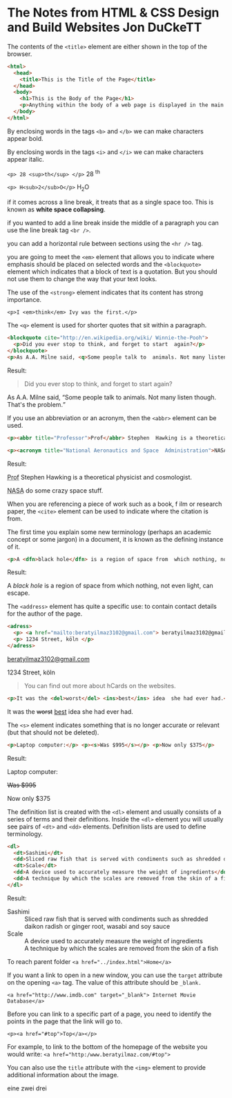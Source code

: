 # The Notes from HTML & CSS Design and Build Websites Jon DuCkeTT  

The contents of the `<title>` element are either shown in the top of the browser.

``` html
<html> 
  <head> 
    <title>This is the Title of the Page</title> 
  </head> 
  <body> 
    <h1>This is the Body of the Page</h1> 
    <p>Anything within the body of a web page is displayed in the main browser window.</p> 
  </body> 
</html>
```  

By enclosing words in the tags `<b>` and `</b>` we can make characters appear bold.  

By enclosing words in the tags `<i>` and `</i>` we can make characters appear italic.  

`<p> 28 <sup>th</sup> </p>` 28 <sup>th</sup>  

`<p> H<sub>2</sub>O</p>` H<sub>2</sub>O  

if it comes across a line break, it treats that as a single space too. This is known as **white space collapsing**.  

if you wanted to add a line break inside the middle of a paragraph you can use the line break tag `<br />`.  

you can add a horizontal rule between sections using the `<hr />` tag.  

you are going to meet the `<em>` element that allows you to indicate where emphasis should be placed on selected words and the `<blockquote>` element which indicates that a block of text is a quotation. But you should not use them to change the way that your text looks. 

The use of the `<strong>` element indicates that its content has strong importance.  

`<p>I <em>think</em> Ivy was the first.</p>`  

The `<q>` element is used for shorter quotes that sit within a paragraph.  

```html
<blockquote cite="http://en.wikipedia.org/wiki/ Winnie-the-Pooh"> 
  <p>Did you ever stop to think, and forget to start  again?</p> 
</blockquote> 
<p>As A.A. Milne said, <q>Some people talk to  animals. Not many listen though. That's the  problem.</q></p>
```
Result: 

<blockquote cite="http://en.wikipedia.org/wiki/ Winnie-the-Pooh"> 
  <p>Did you ever stop to think, and forget to start  again?</p> 
</blockquote> 
<p>As A.A. Milne said, <q>Some people talk to  animals. Not many listen though. That's the  problem.</q></p>

If you use an abbreviation or an acronym, then the `<abbr>` element can be used.  

```html
<p><abbr title="Professor">Prof</abbr> Stephen  Hawking is a theoretical physicist and  cosmologist.</p> 

<p><acronym title="National Aeronautics and Space  Administration">NASA</acronym> do some crazy  space stuff.</p>
```
Result: 
<p><abbr title="Professor">Prof</abbr> Stephen  Hawking is a theoretical physicist and  cosmologist.</p> <p><acronym title="National Aeronautics and Space  Administration">NASA</acronym> do some crazy  space stuff.</p>  

When you are referencing a piece of work such as a book, f ilm or research paper, the  `<cite>` element can be used to indicate where the citation is from.  

The first time you explain some new terminology (perhaps an academic concept or some jargon) in a document, it is known as the defining instance of it.  

```html
<p>A <dfn>black hole</dfn> is a region of space from  which nothing, not even light, can escape.</p>
```
Result:
<p>A <dfn>black hole</dfn> is a region of space from  which nothing, not even light, can escape.</p>  

The `<address>` element has quite a specific use: to contain contact details for the author of the page.  

```html
<adress> 
  <p> <a href="mailto:beratyilmaz3102@gmail.com"> beratyilmaz3102@gmail.com</a> </p>
  <p> 1234 Street, köln </p>
</adress>
```

<adress> 
  <p> <a href="mailto:beratyilmaz3102@gmail.com"> beratyilmaz3102@gmail.com</a> </p>
  <p> 1234 Street, köln </p>
</adress>

> You can find out more about hCards on the websites.  

```html
<p>It was the <del>worst</del> <ins>best</ins> idea  she had ever had.</p>
```
<p>It was the <del>worst</del> <ins>best</ins> idea  she had ever had.</p>

The `<s>` element indicates something that is no longer accurate or relevant (but that should not be deleted).  

```html
<p>Laptop computer:</p> <p><s>Was $995</s></p> <p>Now only $375</p>
```
Result:
<p>Laptop computer:</p> <p><s>Was $995</s></p> <p>Now only $375</p>

The definition list is created with the `<dl>` element and usually consists of a series of terms and their definitions. Inside the `<dl>` element you will usually see pairs of `<dt>` and `<dd>` elements. Definition lists are used to define terminology.   

```html
<dl> 
  <dt>Sashimi</dt> 
  <dd>Sliced raw fish that is served with condiments such as shredded daikon radish or ginger root, wasabi and soy sauce</dd> 
  <dt>Scale</dt> 
  <dd>A device used to accurately measure the weight of ingredients</dd> 
  <dd>A technique by which the scales are removed from the skin of a fish</dd> 
</dl>
```
Result:
<dl> 
  <dt>Sashimi</dt> 
  <dd>Sliced raw fish that is served with condiments such as shredded daikon radish or ginger root, wasabi and soy sauce</dd> 
  <dt>Scale</dt> 
  <dd>A device used to accurately measure the weight of ingredients</dd> 
  <dd>A technique by which the scales are removed from the skin of a fish</dd> 
</dl>

To reach parent folder `<a href="../index.html">Home</a>`  

If you want a link to open in a new window, you can use the `target` attribute on the opening `<a>` tag. The value of this attribute should be `_blank.`

`<a href="http://www.imdb.com" target="_blank"> Internet Movie Database</a>`  

Before you can link to a specific part of a page, you need to identify the points in the page that the link will go to.  

`<p><a href="#top">Top</a></p>`  

For example, to link to the bottom of the homepage of the website you would write: `<a href="http:/www.beratyilmaz.com/#top">`  

You can also use the `title` attribute with the `<img>` element to provide additional information about the image.  

eine
zwei
drei